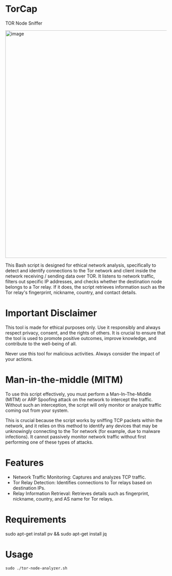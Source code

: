 # TorCap
TOR Node Sniffer

<img width="538" height="710" alt="image" src="https://github.com/user-attachments/assets/5767e165-0de7-45d4-b9f4-d353a4b10fa7" />

This Bash script is designed for ethical network analysis, specifically to detect and identify connections to the Tor network and client inside the network receiving / sending data over TOR. It listens to network traffic, filters out specific IP addresses, and checks whether the destination node belongs to a Tor relay. If it does, the script retrieves information such as the Tor relay's fingerprint, nickname, country, and contact details. 

# Important Disclaimer

This tool is made for ethical purposes only. Use it responsibly and always respect privacy, consent, and the rights of others. It is crucial to ensure that the tool is used to promote positive outcomes, improve knowledge, and contribute to the well-being of all.

Never use this tool for malicious activities. Always consider the impact of your actions.

# Man-in-the-middle (MITM)

To use this script effectively, you must perform a Man-In-The-Middle (MITM) or ARP Spoofing attack on the network to intercept the traffic. Without such an interception, the script will only monitor or analyze traffic coming out from your system.

This is crucial because the script works by sniffing TCP packets within the network, and it relies on this method to identify any devices that may be unknowingly connecting to the Tor network (for example, due to malware infections). It cannot passively monitor network traffic without first performing one of these types of attacks.

# Features
- Network Traffic Monitoring: Captures and analyzes TCP traffic.
- Tor Relay Detection: Identifies connections to Tor relays based on destination IPs.
- Relay Information Retrieval: Retrieves details such as fingerprint, nickname, country, and AS name for Tor relays.

# Requirements
sudo apt-get install pv && sudo apt-get install jq

# Usage
`sudo ./tor-node-analyzer.sh`

